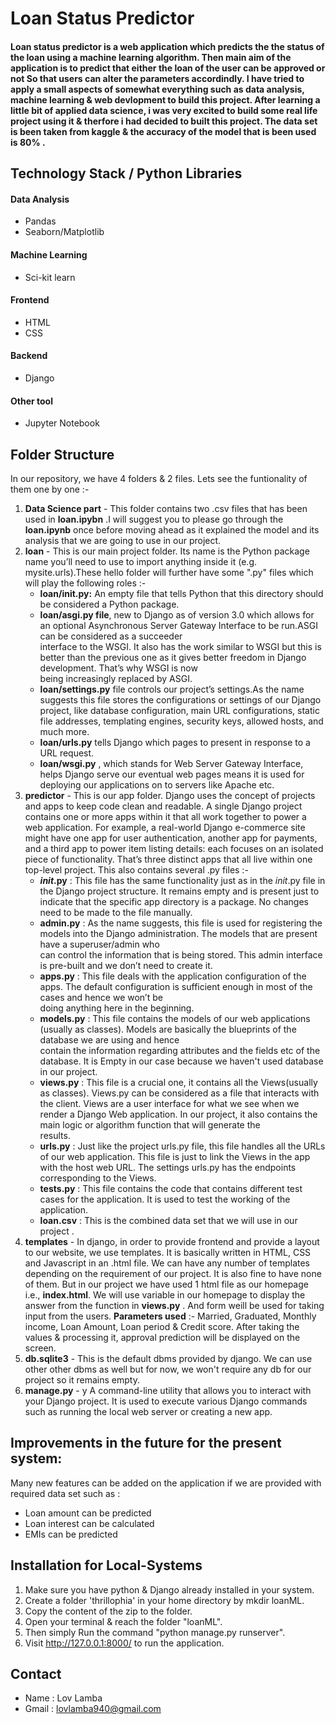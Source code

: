 # Loan Status Predictor
<h4>Loan status predictor is a web application which predicts the the status of the loan using a machine learning algorithm. Then main aim of the application is to predict that either the loan of the user can be approved or not So that users can alter the parameters accordindly. I have tried to apply a small aspects of somewhat everything such as data analysis, machine learning & web devlopment to build this project. After learning a little bit of applied data science, i was very excited to build some real life project using it & therfore i had decided to built this project. The data set is been taken from kaggle & the accuracy of the model that is been used is 80% .</h4>

## Technology Stack / Python Libraries
#### Data Analysis
* Pandas
* Seaborn/Matplotlib
#### Machine Learning
* Sci-kit learn
#### Frontend
* HTML
* CSS
#### Backend
* Django
#### Other tool
* Jupyter Notebook

## Folder Structure
In our repository, we have 4 folders & 2 files. Lets see the funtionality of them one by one :-
1. **Data Science part** - This folder contains two .csv files that has been used in **loan.ipybn** .I will suggest you to please go through the **loan.ipynb** once before moving ahead as it explained the model and its analysis that we are going to use in our project.
2. **loan** - This is our main project folder. Its name is the Python package name you’ll need to use to import anything inside it (e.g. mysite.urls).These hello folder will further have some ".py" files which will play the following roles :-
    * **loan/__init__.py:** An empty file that tells Python that this directory should be considered a Python package.
    * **loan/asgi.py file**, new to Django as of version 3.0 which allows for an optional Asynchronous Server Gateway Interface to be run.ASGI can be considered as a succeeder   
    interface to the WSGI. It also has the work similar to WSGI but this is better than the previous one as it gives better freedom in Django development. That’s why WSGI is now   
    being increasingly replaced by ASGI.
    * **loan/settings.py** file controls our project’s settings.As the name suggests this file stores the configurations or settings of our Django project, like database 
    configuration, main URL configurations, static file addresses, templating engines, security keys, allowed hosts, and much more.
    * **loan/urls.py** tells Django which pages to present in response to a URL request.
    * **loan/wsgi.py** , which stands for Web Server Gateway Interface, helps Django serve our eventual web pages means it is used for deploying our applications on to servers       like Apache etc.
3. **predictor** - This is our app folder. Django uses the concept of projects and apps to keep code clean and readable. A single Django project contains one or more apps within it that all work together to power a web application. For example, a real-world Django e-commerce site might have one app for user authentication, another app for payments, and a third app to power item listing details: each focuses on an isolated piece of functionality. That’s three distinct apps that all live within one top-level project.
This also contains several .py files :-
    * **_init_.py** : This file has the same functionality just as in the _init_.py file in the Django project structure. It remains empty and is present just to indicate that     the specific app directory is a package. No changes need to be made to the file manually.
    * **admin.py** : As the name suggests, this file is used for registering the models into the Django administration. The models that are present have a superuser/admin who   
    can control the information that is being stored. This admin interface is pre-built and we don’t need to create it.
    * **apps.py** : This file deals with the application configuration of the apps. The default configuration is sufficient enough in most of the cases and hence we won’t be   
    doing anything here in the beginning.
    * **models.py** : This file contains the models of our web applications (usually as classes). Models are basically the blueprints of the database we are using and hence    
    contain the information regarding attributes and the fields etc of the database. It is Empty in our case because we haven't used database in our project.
    * **views.py** : This file is a crucial one, it contains all the Views(usually as classes). Views.py can be considered as a file that interacts with the client. Views are a     user interface for what we see when we render a Django Web application. In our project, it also contains the main logic or algorithm function that will generate the  
    results.
    * **urls.py** : Just like the project urls.py file, this file handles all the URLs of our web application. This file is just to link the Views in the app with the host web     URL. The settings urls.py has the endpoints corresponding to the Views.
    * **tests.py** : This file contains the code that contains different test cases for the application. It is used to test the working of the application.
    * **loan.csv** : This is the combined data set that we will use in our project .
4. **templates** - In django, in order to provide frontend and provide a layout to our website, we use templates. It is basically written in HTML, CSS and Javascript in an .html file. We can have any number of templates depending on the requirement of our project. It is also fine to have none of them. But in our project we have used 1 html file as our homepage i.e., **index.html**. We will use variable in our homepage to display the answer from the function in **views.py** . And form weill be used for taking input from the users. **Parameters used** :- Married, Graduated, Monthly income, Loan Amount, Loan period & Credit score. After taking the values & processing it, approval prediction will be displayed on the screen.
5. **db.sqlite3** - This is the default dbms provided by django. We can use other other dbms as well but for now, we won't require any db for our project so it remains empty.
6. **manage.py** - y A command-line utility that allows you to interact with your Django project. It is used to execute various Django commands such as running the local web server or creating a new app.

## Improvements in the future for the present system:
Many new features can be added on the application if we are provided with required data set such as :
* Loan amount can be predicted
* Loan interest can be calculated
* EMIs can be predicted

## Installation for Local-Systems
1. Make sure you have python & Django already installed in your system.
2. Create a folder 'thrillophia' in your home directory by mkdir loanML.
3. Copy the content of the zip to the folder.
4. Open your terminal & reach the folder "loanML".
5. Then simply Run the command "python manage.py runserver".
6. Visit http://127.0.0.1:8000/ to run the application.

## Contact
* Name : Lov Lamba
* Gmail : lovlamba940@gmail.com
